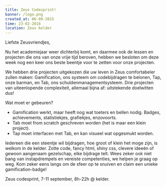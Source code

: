 ```yaml
---
title: Zeus Codesprint!
banner: /logo.png
created_at: 06-09-2015
time: 23-02-2016
location: Zeus kelder
---
```


Liefste Zeusvriendjes,

Nu het academiejaar weer dichterbij komt, en daarmee ook de lessen en projecten die ons van onze vrije tijd beroven, hebben we besloten om deze week nog een keer ons beste beentje voor te zetten voor onze projecten.

We hebben drie projecten uitgekozen die uw leven in Zeus comfortabeler zullen maken: Gamification, ons systeem om codebijdragen te belonen, Tap, onze barman, en Tab, ons schuldenmanagementsysteem.
Drie projecten van uiteenlopende complexiteit, allemaal bijna af: uitstekende doelwitten dus!

Wat moet er gebeuren?
<ul>
	<li>Gamification werkt, maar heeft nog wat toeters en bellen nodig. Badges, achievements, statistiekjes, grafiekjes, enzovoorts.</li>
	<li>Tab moet from scratch geschreven worden (het is maar een klein project).</li>
  	<li>Tap moet interfacen met Tab, en kan visueel wat opgesmukt worden.</li>
</ul>


Iedereen die een steentje wil bijdragen, hoe groot of klein het moge zijn, is welkom in de kelder. Zotte code, fancy html, shiny css, clevere ideeën of gewoon aangenaam gezelschap, elke bijdrage telt. Wees zeker ook niet bang van instapdrempels en vereiste competenties, we helpen je graag op weg.
Kom zeker eens langs om de sfeer op te snuiven en claim een unieke gamification-badge!

Zeus codesprint, 7-11 september, 8h-22h @ kelder.